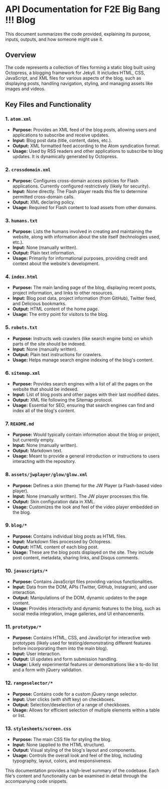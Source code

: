 # API Documentation for F2E Big Bang !!! Blog

This document summarizes the code provided, explaining its purpose, inputs, outputs, and how someone might use it.

## Overview

The code represents a collection of files forming a static blog built using Octopress, a blogging framework for Jekyll. It includes HTML, CSS, JavaScript, and XML files for various aspects of the blog, such as displaying posts, handling navigation, styling, and managing assets like images and videos.

## Key Files and Functionality

### 1. `atom.xml`

- **Purpose:**  Provides an XML feed of the blog posts, allowing users and applications to subscribe and receive updates. 
- **Input:** Blog post data (title, content, dates, etc.).
- **Output:** XML formatted feed according to the Atom syndication format.
- **Usage:** Used by RSS readers and other applications to subscribe to blog updates.  It is dynamically generated by Octopress.

### 2. `crossdomain.xml`

- **Purpose:**  Configures cross-domain access policies for Flash applications.  Currently configured restrictively (likely for security). 
- **Input:** None directly.  The Flash player reads this file to determine permitted cross-domain calls.
- **Output:** XML declaring policy.
- **Usage:** Required for Flash content to load assets from other domains.

### 3. `humans.txt`

- **Purpose:** Lists the humans involved in creating and maintaining the website, along with information about the site itself (technologies used, etc.).
- **Input:** None (manually written).
- **Output:** Plain text information.
- **Usage:** Primarily for informational purposes, providing credit and context about the website's development.

### 4. `index.html`

- **Purpose:** The main landing page of the blog, displaying recent posts, project information, and links to other resources.
- **Input:** Blog post data, project information (from GitHub), Twitter feed, and Delicious bookmarks.
- **Output:** HTML content of the home page.
- **Usage:** The entry point for visitors to the blog.

### 5. `robots.txt`

- **Purpose:**  Instructs web crawlers (like search engine bots) on which parts of the site should be indexed. 
- **Input:** None (manually written).
- **Output:** Plain text instructions for crawlers.
- **Usage:** Helps manage search engine indexing of the blog's content.

### 6. `sitemap.xml`

- **Purpose:**  Provides search engines with a list of all the pages on the website that should be indexed. 
- **Input:**  List of blog posts and other pages with their last modified dates.
- **Output:**  XML file following the Sitemap protocol.
- **Usage:** Essential for SEO, ensuring that search engines can find and index all of the blog's content.

### 7. `README.md`

- **Purpose:**  Would typically contain information about the blog or project, but currently empty.  
- **Input:** None (manually written).
- **Output:** Markdown text.
- **Usage:** Meant to provide a general introduction or instructions to users interacting with the repository.

### 8. `assets/jwplayer/glow/glow.xml`

- **Purpose:** Defines a skin (theme) for the JW Player (a Flash-based video player).
- **Input:** None (manually written).  The JW player processes this file.
- **Output:** Skin configuration data in XML.
- **Usage:**  Customizes the look and feel of the video player embedded on the blog. 

### 9.  `blog/*`

- **Purpose:** Contains individual blog posts as HTML files.
- **Input:**  Markdown files processed by Octopress.
- **Output:** HTML content of each blog post.
- **Usage:** These are the blog posts displayed on the site. They include post content, metadata, sharing links, and Disqus comments.

### 10. `javascripts/*`

- **Purpose:** Contains JavaScript files providing various functionalities.
- **Input:** Data from the DOM, APIs (Twitter, GitHub, Instagram), and user interaction.
- **Output:** Manipulations of the DOM, dynamic updates to the page content.
- **Usage:** Provides interactivity and dynamic features to the blog, such as social media integration, image galleries, and UI enhancements.

### 11. `prototype/*`

- **Purpose:**  Contains HTML, CSS, and JavaScript for interactive web prototypes (likely used for testing/demonstrating different features before incorporating them into the main blog). 
- **Input:** User interaction. 
- **Output:**  UI updates and form submission handling.
- **Usage:**  Likely experimental features or demonstrations like a to-do list and a form with jQuery validation.

### 12. `rangeselector/*`

- **Purpose:**  Contains code for a custom jQuery range selector.
- **Input:** User clicks (with shift key) on checkboxes.
- **Output:**  Selection/deselection of a range of checkboxes.
- **Usage:**  Allows for efficient selection of multiple elements within a table or list. 

### 13. `stylesheets/screen.css`

- **Purpose:** The main CSS file for styling the blog.
- **Input:** None (applied to the HTML structure).
- **Output:** Visual styling of the blog's layout and components. 
- **Usage:** Controls the overall look and feel of the blog, including typography, layout, colors, and responsiveness.

This documentation provides a high-level summary of the codebase. Each file's content and functionality can be examined in detail through the accompanying code snippets. 
